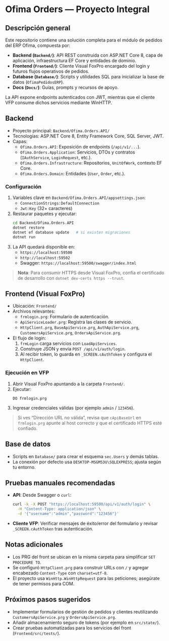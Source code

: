 # Ofima Orders — Proyecto Integral

## Descripción general
Este repositorio contiene una solución completa para el módulo de pedidos del ERP Ofima, compuesta por:
- **Backend (`Backend/`)**: API REST construida con ASP.NET Core 8, capa de aplicación, infraestructura EF Core y entidades de dominio.
- **Frontend (`Frontend/`)**: Cliente Visual FoxPro encargado del login y futuros flujos operativos de pedidos.
- **Database (`Database/`)**: Scripts y utilidades SQL para inicializar la base de datos (`OfimaPedidosERP`).
- **Docs (`Docs/`)**: Guías, prompts y recursos de apoyo.

La API expone endpoints autenticados con JWT, mientras que el cliente VFP consume dichos servicios mediante WinHTTP.

## Backend
- Proyecto principal: `Backend/Ofima.Orders.API/`
- Tecnologías: ASP.NET Core 8, Entity Framework Core, SQL Server, JWT.
- Capas:
  - `Ofima.Orders.API`: Exposición de endpoints (`/api/v1/...`).
  - `Ofima.Orders.Application`: Servicios, DTOs y contratos (`IAuthService`, `LoginRequest`, etc.).
  - `Ofima.Orders.Infrastructure`: Repositorios, `UnitOfWork`, contexto EF Core.
  - `Ofima.Orders.Domain`: Entidades (`User`, `Order`, etc.).

### Configuración
1. Variables clave en `Backend/Ofima.Orders.API/appsettings.json`:
   - `ConnectionStrings:DefaultConnection`
   - `Jwt:Key` (32+ caracteres)
2. Restaurar paquetes y ejecutar:
   ```bash
   cd Backend/Ofima.Orders.API
   dotnet restore
   dotnet ef database update   # si existen migraciones
   dotnet run
   ```
3. La API quedará disponible en:
   - `https://localhost:59500`
   - `http://localhost:59502`
   - Swagger: `https://localhost:59500/swagger/index.html`

> **Nota**: Para consumir HTTPS desde Visual FoxPro, confía el certificado de desarrollo con `dotnet dev-certs https --trust`.

## Frontend (Visual FoxPro)
- Ubicación: `Frontend/`
- Archivos relevantes:
  - `frmlogin.prg`: Formulario de autenticación.
  - `ApiServiceLoader.prg`: Registra las clases de servicio.
  - `HttpClient.prg`, `BaseApiService.prg`, `AuthApiService.prg`, `CustomersApiService.prg`, `OrdersApiService.prg`.
- El flujo de login:
  1. `frmLogin` carga servicios con `LoadApiServices`.
  2. Construye JSON y envía `POST /api/v1/auth/login`.
  3. Al recibir token, lo guarda en `_SCREEN.cAuthToken` y configura el `HttpClient`.

### Ejecución en VFP
1. Abrir Visual FoxPro apuntando a la carpeta `Frontend/`.
2. Ejecutar:
   ```foxpro
   DO frmlogin.prg
   ```
3. Ingresar credenciales válidas (por ejemplo `admin` / `123456`).

> Si ves “Dirección URL no válida”, revisa que `cApiBaseUrl` en `frmlogin.prg` apunte al host correcto y que el certificado HTTPS esté confiado.

## Base de datos
- Scripts en `Database/` para crear el esquema `sec.Users` y demás tablas.
- La conexión por defecto usa `DESKTOP-MSGM53U\SQLEXPRESS`; ajusta según tu entorno.

## Pruebas manuales recomendadas
- **API**: Desde Swagger o `curl`:
  ```bash
  curl -k -X POST "https://localhost:59500/api/v1/auth/login" \
    -H "Content-Type: application/json" \
    -d '{"username":"admin","password":"123456"}'
  ```
- **Cliente VFP**: Verificar mensajes de éxito/error del formulario y revisar `_SCREEN.cAuthToken` tras autenticación.

## Notas adicionales
- Los PRG del front se ubican en la misma carpeta para simplificar `SET PROCEDURE TO`.
- Se configuró `HttpClient.prg` para construir URLs con `/` y agregar encabezado `Content-Type` con `charset=utf-8`.
- El proyecto usa `WinHttp.WinHttpRequest` para las peticiones; asegúrate de tener permisos para COM.

## Próximos pasos sugeridos
- Implementar formularios de gestión de pedidos y clientes reutilizando `CustomersApiService.prg` y `OrdersApiService.prg`.
- Añadir almacenamiento seguro de tokens (por ejemplo en `src/state/`).
- Crear pruebas automatizadas para los servicios del front (`Frontend/src/tests/`).
